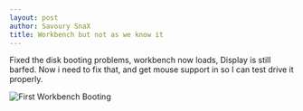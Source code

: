 ```yaml
---
layout: post
author: Savoury SnaX
title: Workbench but not as we know it
---
```


 Fixed the disk booting problems, workbench now loads, Display is still barfed. Now i need to fix that, and get mouse support in so I can test drive it properly.

 ![First Workbench Booting](/Project-Ami/images/firstbench.png)

